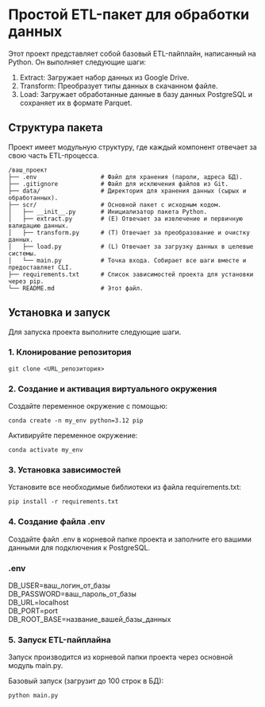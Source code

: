 # Простой ETL-пакет для обработки данных

Этот проект представляет собой базовый ETL-пайплайн, написанный на Python. Он выполняет следующие шаги:
1.  Extract: Загружает набор данных из Google Drive.
2.  Transform: Преобразует типы данных в скачанном файле.
3.  Load: Загружает обработанные данные в базу данных PostgreSQL и сохраняет их в формате Parquet.

## Структура пакета

Проект имеет модульную структуру, где каждый компонент отвечает за свою часть ETL-процесса.
```
/ваш_проект
├── .env                  # Файл для хранения (пароли, адреса БД).
├── .gitignore            # Файл для исключения файлов из Git.
├── data/                 # Директория для хранения данных (сырых и обработанных).
├── scr/                  # Основной пакет с исходным кодом.
│   ├── __init__.py       # Инициализатор пакета Python.
│   ├── extract.py        # (E) Отвечает за извлечение и первичную валидацию данных.
│   ├── transform.py      # (T) Отвечает за преобразование и очистку данных.
│   ├── load.py           # (L) Отвечает за загрузку данных в целевые системы.
│   └── main.py           # Точка входа. Собирает все шаги вместе и предоставляет CLI.
├── requirements.txt      # Список зависимостей проекта для установки через pip.
└── README.md             # Этот файл.
```
## Установка и запуск

Для запуска проекта выполните следующие шаги.

### 1. Клонирование репозитория

```git clone <URL_репозитория>```

### 2. Создание и активация виртуального окружения

Создайте переменное окружение с помощью: 

```conda create -n my_env python=3.12 pip```

Активируйте переменное окружение:  

```conda activate my_env```

### 3. Установка зависимостей

Установите все необходимые библиотеки из файла requirements.txt:

```pip install -r requirements.txt```

### 4. Создание файла .env

Создайте файл .env в корневой папке проекта и заполните его вашими данными для подключения к PostgreSQL.

### .env
DB_USER=ваш_логин_от_базы <br />
DB_PASSWORD=ваш_пароль_от_базы <br />
DB_URL=localhost <br />
DB_PORT=port <br />
DB_ROOT_BASE=название_вашей_базы_данных <br />

### 5. Запуск ETL-пайплайна

Запуск производится из корневой папки проекта через основной модуль main.py.

Базовый запуск (загрузит до 100 строк в БД): <br />

```python main.py```

